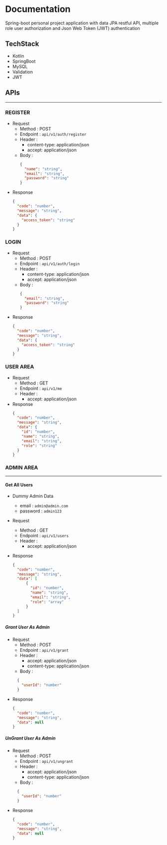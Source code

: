 # Documentation

Spring-boot personal project application with data JPA restful API, multiple role user authorization and Json Web Token (JWT) authentication

## TechStack

 - Kotlin
 - SpringBoot
 - MySQL
 - Validation
 - JWT

## APIs

---

### REGISTER

- Request
  - Method : POST
  - Endpoint : ``api/v1/auth/register``
  - Header :
      - content-type: application/json
      - accept: application/json
  - Body :
    ```json
    {
      "name": "string",
      "email": "string",
      "password": "string"
    }
    ```
- Response
    ```json
    {
      "code": "number",
      "message": "string",
      "data": {
        "access_token": "string"
      }   
    }
    ```

### LOGIN

- Request
    - Method : POST
    - Endpoint : ``api/v1/auth/login``
    - Header :
        - content-type: application/json
        - accept: application/json
    - Body :
      ```json
      {
        "email": "string",
        "password": "string"
      }
      ```
- Response
    ```json
    {
      "code": "number",
      "message": "string",
      "data": {
        "access_token": "string"
      } 
    }
    ```

### USER AREA

- Request
    - Method : GET
    - Endpoint : ``api/v1/me``
    - Header :
        - accept: application/json
- Response
    ```json
    {
      "code": "number",
      "message": "string",
      "data": {
        "id": "number",
        "name": "string",
        "email": "string",
        "role": "string"
      } 
    }
    ```

### ADMIN AREA

---

#### Get All Users

- Dummy Admin Data
  - email : ``admin@admin.com``
  - password : ``admin123``

- Request
    - Method : GET
    - Endpoint : ``api/v1/users``
    - Header :
        - accept: application/json
- Response
    ```json
    {
      "code": "number",
      "message": "string",
      "data": [
          {
            "id": "number",
            "name": "string",
            "email": "string",
            "role": "array"
          }
      ]
    }
    ```
  
##### Grant User As Admin

- Request
  - Method : POST
  - Endpoint : ``api/v1/grant``
  - Header :
    - accept: application/json
    - content-type: application/json
  - Body :
  ```json
    {
      "userId": "number"
    }
  ```
- Response
    ```json
    {
      "code": "number",
      "message": "string",
      "data": null
    }
    ```

##### UnGrant User As Admin

- Request
  - Method : POST
  - Endpoint : ``api/v1/ungrant``
  - Header :
    - accept: application/json
    - content-type: application/json
  - Body :
  ```json
    {
      "userId": "number"
    }
  ```
- Response
    ```json
    {
      "code": "number",
      "message": "string",
      "data": null
    }
    ```